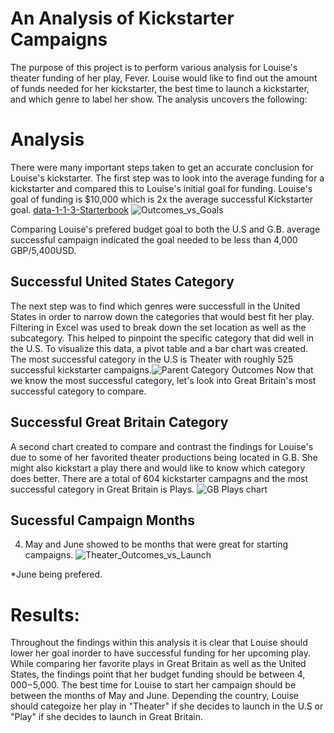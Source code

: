 # An Analysis of Kickstarter Campaigns
The purpose of this project is to perform various analysis for Louise's theater funding of her play, Fever. Louise would like to find out the amount of funds needed for her kickstarter, the best time to launch a kickstarter, and which genre to label her show. The analysis uncovers the following:
# Analysis

There were many important steps taken to get an accurate conclusion for Louise's kickstarter. The first step was to look into the average funding for a kickstarter and compared this to Louise's initial goal for funding. Louise's goal of funding is $10,000 which is 2x the average successful Kickstarter goal. [data-1-1-3-Starterbook](path/to/DestriptiveStatistics.xlxs) ![Outcomes_vs_Goals](https://user-images.githubusercontent.com/90741799/135373542-d870a917-b779-4841-bf55-7bc0567537cc.png)

Comparing Louise's prefered budget goal to both the U.S and G.B. average successful campaign indicated the goal needed to be less than 4,000 GBP/5,400USD.
## Successful United States Category
The next step was to find which genres were successfull in the United States in order to narrow down the categories that would best fit her play. Filtering in Excel was used to break down the set location as well as the subcategory. This helped to pinpoint the specific category that did well in the U.S. To visualize this data, a pivot table and a bar chart was created. The most successful category in the U.S is Theater with roughly 525 successful kickstarter campaigns.![Parent Category Outcomes](https://user-images.githubusercontent.com/90741799/134752215-db073a49-d21a-4852-ac49-1a67730415d6.png) Now that we know the most successful category, let's look into Great Britain's most successful category to compare.
## Successful Great Britain Category
A second chart created to compare and contrast the findings for Louise's due to some of her favorited theater productions being located in G.B. She might also kickstart a play there and would like to know which category does better. There are a total of 604 kickstarter campagns and the most successful category in Great Britain is Plays. ![GB Plays chart](https://user-images.githubusercontent.com/90741799/134752184-abce2a8f-f093-4d9b-a3b7-00c96c84c561.png)
## Sucessful Campaign Months
4. May and June showed to be months that were  great for starting campaigns. ![Theater_Outcomes_vs_Launch](https://user-images.githubusercontent.com/90741799/135373229-e2b6f949-2a59-4542-b88c-485f9e467742.png)


*June being prefered.
# Results:

Throughout the findings within this analysis it is clear that Louise should lower her goal inorder to have successful funding for her upcoming play. While comparing her favorite plays in Great Britain as well as the United States, the findings point that her budget funding should be between $4,000-$5,000. The best time for Louise to start her campaign should be between the months of May and June. Depending the country, Louise should categoize her play in "Theater" if she decides to launch in the U.S or "Play" if she decides to launch in Great Britain.
